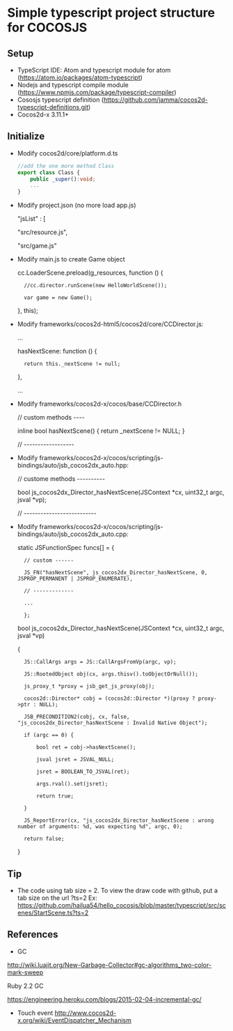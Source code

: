 # Simple typescript project structure for COCOSJS

## Setup

- TypeScript IDE: Atom and typescript module for atom (https://atom.io/packages/atom-typescript)
- Nodejs and typescript compile module (https://www.npmjs.com/package/typescript-compiler)
- Cososjs typescript definition (https://github.com/jamma/cocos2d-typescript-definitions.git)
- Cocos2d-x 3.11.1+

## Initialize

- Modify cocos2d/core/platform.d.ts

	```ts
	//add the one more method Class
	export class Class {
		public _super():void;
		...
	}
	```
	
- Modify project.json (no more load app.js)

	"jsList" : [
	
	"src/resource.js",
	
	"src/game.js"
	
- Modify main.js to create Game object

	cc.LoaderScene.preload(g_resources, function () {
	
		//cc.director.runScene(new HelloWorldScene()); 
		
		var game = new Game();
		
	}, this);
	
- Modify frameworks/cocos2d-html5/cocos2d/core/CCDirector.js:

	...
	
    hasNextScene: function () {
	
        return this._nextScene != null;
		
    },
	
	...
	
- Modify frameworks/cocos2d-x/cocos/base/CCDirector.h

	// custom methods ----
	
	inline bool hasNextScene() { return _nextScene != NULL; }
	
	// ------------------
	
- Modify frameworks/cocos2d-x/cocos/scripting/js-bindings/auto/jsb_cocos2dx_auto.hpp:

	// custome methods ----------

	bool js_cocos2dx_Director_hasNextScene(JSContext *cx, uint32_t argc, jsval *vp);

	// --------------------------

- Modify frameworks/cocos2d-x/cocos/scripting/js-bindings/auto/jsb_cocos2dx_auto.cpp:

    static JSFunctionSpec funcs[] = {
	
		// custom ------
		
		JS_FN("hasNextScene", js_cocos2dx_Director_hasNextScene, 0, JSPROP_PERMANENT | JSPROP_ENUMERATE),
		
		// -------------
		
		...
		
		};
		
	bool js_cocos2dx_Director_hasNextScene(JSContext *cx, uint32_t argc, jsval *vp)
	
	{
	
		JS::CallArgs args = JS::CallArgsFromVp(argc, vp);
		
		JS::RootedObject obj(cx, args.thisv().toObjectOrNull());
		
		js_proxy_t *proxy = jsb_get_js_proxy(obj);
		
		cocos2d::Director* cobj = (cocos2d::Director *)(proxy ? proxy->ptr : NULL);
		
		JSB_PRECONDITION2(cobj, cx, false, "js_cocos2dx_Director_hasNextScene : Invalid Native Object");
		
		if (argc == 0) {
		
			bool ret = cobj->hasNextScene();
			
			jsval jsret = JSVAL_NULL;
			
			jsret = BOOLEAN_TO_JSVAL(ret);
			
			args.rval().set(jsret);
			
			return true;
			
		}

		JS_ReportError(cx, "js_cocos2dx_Director_hasNextScene : wrong number of arguments: %d, was expecting %d", argc, 0);
		
		return false;
		
	}

## Tip

- The code using tab size = 2. To view the draw code with github, put a tab size on the url ?ts=2
Ex: https://github.com/hailua54/hello_cocosjs/blob/master/typescript/src/scenes/StartScene.ts?ts=2

## References

- GC

http://wiki.luajit.org/New-Garbage-Collector#gc-algorithms_two-color-mark-sweep

Ruby 2.2 GC

https://engineering.heroku.com/blogs/2015-02-04-incremental-gc/

- Touch event
http://www.cocos2d-x.org/wiki/EventDispatcher_Mechanism
		